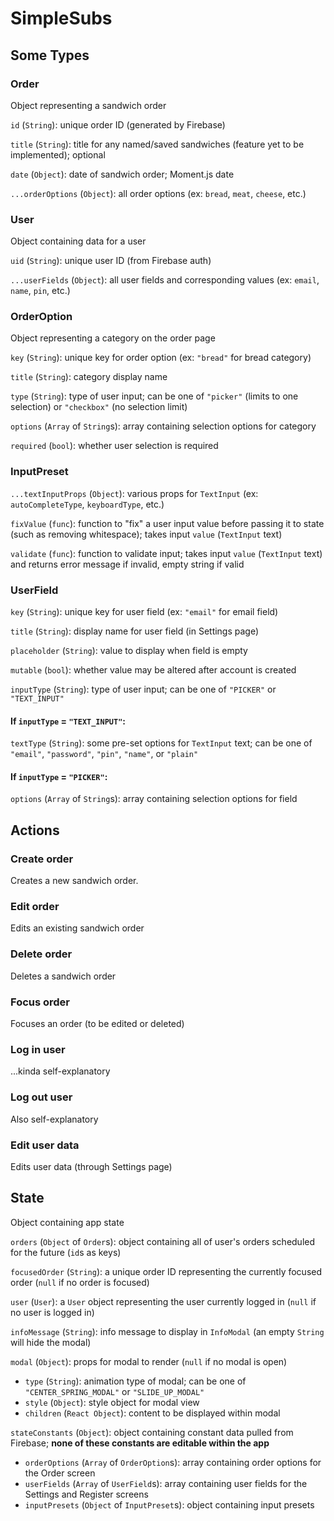 SimpleSubs
==========

Some Types
----------

### Order

Object representing a sandwich order

`id` (`String`): unique order ID (generated by Firebase)

`title` (`String`): title for any named/saved sandwiches (feature yet to be implemented); optional

`date` (`Object`): date of sandwich order; Moment.js date

`...orderOptions` (`Object`): all order options (ex: `bread`, `meat`, `cheese`, etc.)

### User

Object containing data for a user

`uid` (`String`): unique user ID (from Firebase auth)

`...userFields` (`Object`): all user fields and corresponding values (ex: `email`, `name`, `pin`, etc.)

### OrderOption

Object representing a category on the order page

`key` (`String`): unique key for order option (ex: `"bread"` for bread category)

`title` (`String`): category display name

`type` (`String`): type of user input; can be one of `"picker"` (limits to one selection) or `"checkbox"` (no selection
limit)

`options` (`Array` of `String`s): array containing selection options for category

`required` (`bool`): whether user selection is required

### InputPreset

`...textInputProps` (`Object`): various props for `TextInput` (ex: `autoCompleteType`, `keyboardType`, etc.)

`fixValue` (`func`): function to "fix" a user input value before passing it to state (such as removing whitespace);
takes input `value` (`TextInput` text)

`validate` (`func`): function to validate input; takes input `value` (`TextInput` text) and returns error message if
invalid, empty string if valid

### UserField

`key` (`String`): unique key for user field (ex: `"email"` for email field)

`title` (`String`): display name for user field (in Settings page)

`placeholder` (`String`): value to display when field is empty

`mutable` (`bool`): whether value may be altered after account is created

`inputType` (`String`): type of user input; can be one of `"PICKER"` or `"TEXT_INPUT"`

#### If `inputType` = `"TEXT_INPUT"`:

`textType` (`String`): some pre-set options for `TextInput` text; can be one of `"email"`, `"password"`, `"pin"`,
`"name"`, or `"plain"`

#### If `inputType` = `"PICKER"`:

`options` (`Array` of `String`s): array containing selection options for field

Actions
-------

### Create order
Creates a new sandwich order.

### Edit order
Edits an existing sandwich order

### Delete order
Deletes a sandwich order

### Focus order
Focuses an order (to be edited or deleted)

### Log in user
...kinda self-explanatory

### Log out user
Also self-explanatory

### Edit user data
Edits user data (through Settings page)

State
-----

Object containing app state

`orders` (`Object` of `Order`s): object containing all of user's orders scheduled for the future (`id`s as keys)

`focusedOrder` (`String`): a unique order ID representing the currently focused order (`null` if no order is focused)

`user` (`User`): a `User` object representing the user currently logged in (`null` if no user is logged in)

`infoMessage` (`String`): info message to display in `InfoModal` (an empty `String` will hide the modal)

`modal` (`Object`): props for modal to render (`null` if no modal is open)
* `type` (`String`): animation type of modal; can be one of `"CENTER_SPRING_MODAL"` or `"SLIDE_UP_MODAL"`
* `style` (`Object`): style object for modal view
* `children` (`React Object`): content to be displayed within modal

`stateConstants` (`Object`): object containing constant data pulled from Firebase; **none of these constants are
editable within the app**
* `orderOptions` (`Array` of `OrderOption`s): array containing order options for the Order screen
* `userFields` (`Array` of `UserField`s): array containing user fields for the Settings and Register screens
* `inputPresets` (`Object` of `InputPreset`s): object containing input presets
